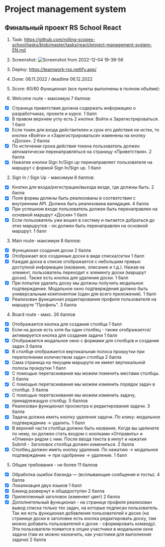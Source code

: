 # Project management system
## Финальный проект RS School React

1. Task: https://github.com/rolling-scopes-school/tasks/blob/master/tasks/react/project-management-system-EN.md
2. Screenshot: 
![Screenshot from 2022-12-04 19-38-56](https://user-images.githubusercontent.com/99606360/205503987-aee97b5e-b9f8-4c6e-b9f0-a7573db64819.png)

3. Deploy: https://teamwork-rss.netlify.app/
4. Done: 08.11.2022 / deadline 06.12.2022
5. Score: 60/60
Функционал (все пункты выполнены в полном объёме):
1. Welcome route - максимум 7 баллов:
- [x] Страница приветствия должна содержать информацию о разработчиках, проекте и курсе. 1 балл
- [x] В правом верхнем углу есть 2 кнопки: Войти и Зарегистрироваться. 1 балл
- [x] Если токен для входа действителен и срок его действия не истек, то кнопки «Войти» и «Зарегистрироваться» изменены на кнопку «Доски». 2 балла
- [x] По истечении срока действия токена пользователь должен автоматически перенаправляться на страницу «Приветствия». 2 балла
- [x] Нажатие кнопки Sign In/Sign up перенаправляет пользователя на маршрут с формой Sign In/Sign up. 1 балл

2. Sign In / Sign Up - максимум 8 баллов:
- [x] Кнопки для входа/регистрации/выхода везде, где должны быть. 2 балла
- [x] Поля формы должны быть реализованы в соответствии с внутренним API. Должна быть реализована валидация. 4 балла
- [x] При успешном входе пользователь должен быть перенаправлен на основной маршрут «Доски» 1 балл
- [x] Если пользователь уже вошел в систему и пытается добраться до этих маршрутов - он должен быть перенаправлен на основной маршрут. 1 балл

3. Main route- максимум 8 баллов:
- [x] Функционал создания доски 2 балла
- [x] Отображает все созданные доски в виде списка/сетки 1 балл
- [x] Каждая доска в списке отображается с небольшим превью доступной информации (название, описание и т.д.). Нажав на элемент, пользователь переходит к элементу доски (маршрут доски). Также есть кнопка для удаления доски. 1 балл
- [x] При попытке удалить доску мы должны получить модальное подтверждение. Модальное окно подтверждения должно быть универсальным компонентом (один для всего приложения). 1 балл
- [x] Реализован функционал редактирования профиля пользователя на маршруте "Профиль". 3 балла

4. Board route - макс. 26 баллов
- [x] Отображается кнопка для создания столбца 1 балл
- [x] Если на доске есть хотя бы один столбец - также отображается/активируется кнопка для создания задачи 1 балл
- [x] Отображается модальное окно с формами для столбцов и создания задач 3 балла
- [x] В столбце отображается вертикальная полоса прокрутки при переполнении количеством задач столбца 2 балла
- [x] Сама страница на текущем маршруте не имеет вертикальной полосы прокрутки 1 балл
- [x] С помощью перетаскивания мы можем поменять местами столбцы. 3 балла
- [x] С помощью перетаскивания мы можем изменить порядок задач в столбце. 3 балла
- [x] С помощью перетаскивания мы можем изменить задачу, принадлежащую столбцу. 5 баллов
- [x] Реализован функционал просмотра и редактирования задачи. 3 балла
- [x] Задача должна иметь кнопку удаления задачи. По клику: модальное подтверждение -> удалить. 1 балл
- [x] В верхней части столбца должно быть название. Когда вы щелкнете по нему, он должен стать входом с кнопками «Отправить» и «Отмена» рядом с ним. После ввода текста в инпут и нажатия Submit - Заголовок столбца должен измениться. 2 балла
- [x] Столбец должен иметь кнопку удаления. По нажатию -> модальное подтверждение -> при одобрении -> удаление. 1 балл

5. Общие требования - не более 11 баллов
- [x] Обработка ошибок бэкэнда — (всплывающие сообщения и тосты). 4 балла
- [x] Локализация двух языков 1 балл
- [x] Бэкенд развернут и общедоступен 2 балла
- [x] Прилепленный заголовок (изменяет цвет) 2 балла
- [x] Дополнительный функционал - на странице профиля реализован вывод списка только тех задач, на которые подписан пользователь. Так же есть функционал добавления пользователей к доске (на странице доски в заголовке есть кнопка редактировать доску, там можно добавить пользователей к доске - сформировать команду). Эти пользователи появится в опции участники в модальном окне задачи (там их можно назначить, как участники для выполнения задачи) 2 балла